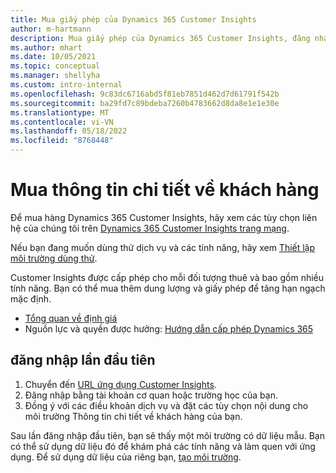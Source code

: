```yaml
---
title: Mua giấy phép của Dynamics 365 Customer Insights
author: m-hartmann
description: Mua giấy phép của Dynamics 365 Customer Insights, đăng nhập và làm quen với ứng dụng.
ms.author: mhart
ms.date: 10/05/2021
ms.topic: conceptual
ms.manager: shellyha
ms.custom: intro-internal
ms.openlocfilehash: 9c83dc6716abd5f81eb7851d462d7d61791f542b
ms.sourcegitcommit: ba29fd7c89bdeba7260b4783662d8da8e1e1e30e
ms.translationtype: MT
ms.contentlocale: vi-VN
ms.lasthandoff: 05/18/2022
ms.locfileid: "8768448"
---
```

# <a name="purchase-customer-insights"></a>Mua thông tin chi tiết về khách hàng

Để mua hàng Dynamics 365 Customer Insights, hãy xem các tùy chọn liên hệ của chúng tôi trên [Dynamics 365 Customer Insights trang mạng](https://dynamics.microsoft.com/ai/customer-insights/).

Nếu bạn đang muốn dùng thử dịch vụ và các tính năng, hãy xem [Thiết lập môi trường dùng thử](trial-signup.md).

Customer Insights được cấp phép cho mỗi đối tượng thuê và bao gồm nhiều tính năng. Bạn có thể mua thêm dung lượng và giấy phép để tăng hạn ngạch mặc định.
- [Tổng quan về định giá](https://dynamics.microsoft.com/ai/customer-insights/pricing/)
- Nguồn lực và quyền được hưởng: [Hướng dẫn cấp phép Dynamics 365](https://go.microsoft.com/fwlink/?LinkId=866544)

## <a name="sign-in-for-the-first-time"></a>đăng nhập lần đầu tiên

1. Chuyển đến [URL ứng dụng Customer Insights](https://home.ci.ai.dynamics.com).
1. Đăng nhập bằng tài khoản cơ quan hoặc trường học của bạn.
1. Đồng ý với các điều khoản dịch vụ và đặt các tùy chọn nội dung cho môi trường Thông tin chi tiết về khách hàng của bạn.

Sau lần đăng nhập đầu tiên, bạn sẽ thấy một môi trường có dữ liệu mẫu. Bạn có thể sử dụng dữ liệu đó để khám phá các tính năng và làm quen với ứng dụng. Để sử dụng dữ liệu của riêng bạn, [tạo môi trường](create-environment.md).
